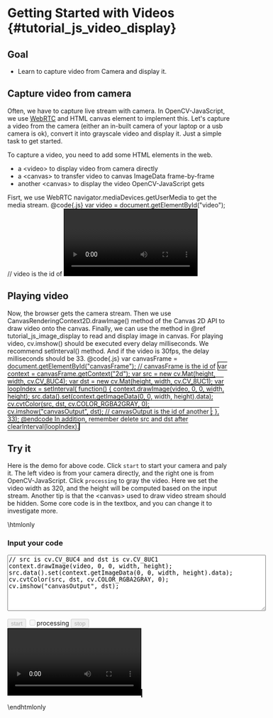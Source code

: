 Getting Started with Videos {#tutorial_js_video_display}
===========================

Goal
----

-   Learn to capture video from Camera and display it.

Capture video from camera
-------------------------

Often, we have to capture live stream with camera. In OpenCV-JavaScript, we use [WebRTC](https://webrtc.org/) 
and HTML canvas element to implement this.
Let's capture a video from the camera (either an in-built camera of your laptop or a usb camera 
is ok), convert it into grayscale video and display it. Just a simple task to get started.

To capture a video, you need to add some HTML elements in the web.
- a &lt;video&gt; to display video from camera directly
- a &lt;canvas&gt; to transfer video to canvas ImageData frame-by-frame
- another &lt;canvas&gt; to display the video OpenCV-JavaScript gets

Fisrt, we use WebRTC navigator.mediaDevices.getUserMedia to get the media stream.
@code{.js}
var video = document.getElementById("video"); // video is the id of <video>
navigator.mediaDevices.getUserMedia({ video: true, audio: false })
    .then(function(stream) {
        video.srcObject = stream;
        video.play();
    })
    .catch(function(err) {
        console.log("An error occured! " + err);
});
@endcode

Playing video
-------------
Now, the browser gets the camera stream. Then we use CanvasRenderingContext2D.drawImage() method 
of the Canvas 2D API to draw video onto the canvas. Finally, we can use the method in @ref tutorial_js_image_display
 to read and display image in canvas. For playing video, cv.imshow() should be executed every delay 
milliseconds. We recommend setInterval() method. And if the video is 30fps, the delay milliseconds 
should be 33.
@code{.js}
var canvasFrame = document.getElementById("canvasFrame"); // canvasFrame is the id of <canvas>
var context = canvasFrame.getContext("2d");
var src = new cv.Mat(height, width, cv.CV_8UC4);
var dst = new cv.Mat(height, width, cv.CV_8UC1);
var loopIndex = setInterval(
    function() {
        context.drawImage(video, 0, 0, width, height);
        src.data().set(context.getImageData(0, 0, width, height).data);
        cv.cvtColor(src, dst, cv.COLOR_RGBA2GRAY, 0);
        cv.imshow("canvasOutput", dst); // canvasOutput is the id of another <canvas>;
    }, 33);
@endcode
In addition, remember delete src and dst after clearInterval(loopIndex).

Try it
------

Here is the demo for above code. Click `start` to start your camera and paly it. The left video is from 
your camera directly, and the right one is from OpenCV-JavaScript. Click `processing` to gray the video. 
Here we set the video width as 320, and the height will be computed based on the input stream. Another 
tip is that the &lt;canvas&gt; used to draw video stream should be hidden. Some core code is in the 
textbox, and you can change it to investigate more.

\htmlonly
<head>
<style>
.hiddenCanvas {
    display:none;
}
.contentarea {
    display:inline;
}
canvas {
    border: 1px solid black;
}
video {
    border: 1px solid black;
}
</style>
</head>
<body>

<div id="CodeArea">
<h3>Input your code</h3>
<textarea rows="8" cols="70" id="TestCode" spellcheck="false">
// src is cv.CV_8UC4 and dst is cv.CV_8UC1
context.drawImage(video, 0, 0, width, height);
src.data().set(context.getImageData(0, 0, width, height).data);
cv.cvtColor(src, dst, cv.COLOR_RGBA2GRAY, 0);
cv.imshow("canvasOutput", dst);
</textarea>
</div><br>

<div class="hiddenCanvas">
<canvas id="canvasFrame"></canvas>
</div>
<div id="contentarea">
    <button id="startup" disabled="true" onclick="startup()">start</button>
    <input type="checkbox" id="checkbox" disabled="true" onchange="checkboxChange()">processing</input>
    <button id="stop" disabled="true" onclick="stopCamera()">stop</button><br>
    <video id="video">Your browser does not support the video tag.</video>
    <canvas id="canvasOutput"></canvas>
</div>
<script src="adapter.js"></script>
<script src="utils.js"></script>
<script async src="opencv.js" id="opencvjs"></script>
<script>
// In this case, We set width 320, and the height will be computed based on the input stream.
var width = 320;
var height = 0;

// whether streaming video from the camera.
var streaming = false;

// Some HTML elements we need to configure.
var video = null;
var canvasFrame = null;
var checkbox = null;
var stop = null;
var stream = null;

function startup() {
    video = document.getElementById("video");
    canvasFrame = document.getElementById("canvasFrame");
    checkbox = document.getElementById("checkbox");
    stop = document.getElementById("stop");

    navigator.mediaDevices.getUserMedia({ video: true, audio: false })
        .then(function(s) {
            stream = s;
            video.srcObject = stream;
            video.play();
        })
        .catch(function(err) {
            console.log("An error occured! " + err);
    });

    video.addEventListener("canplay", function(ev){
        if (!streaming) {
            height = video.videoHeight / (video.videoWidth/width);
            video.setAttribute("width", width);
            video.setAttribute("height", height);
            canvasFrame.setAttribute("width", width);
            canvasFrame.setAttribute("height", height);
            streaming = true;
        }
        checkbox.disabled = false;
        stop.disabled = false;
        checkboxChange();
    }, false);
}

var loopIndex = null;
var src = null;
var dst = null;

function checkboxChange() {
    if (checkbox.checked) playProcessedVideo();
    else playVideo();
}

function playVideo() {
    if (!streaming) { console.warn("Please startup your webcam"); return; }
    stopLastVideo();
    var context = canvasFrame.getContext("2d");
    src = new cv.Mat(height, width, cv.CV_8UC4);
    loopIndex = setInterval(
        function() {
            context.drawImage(video, 0, 0, width, height);
            src.data().set(context.getImageData(0, 0, width, height).data);
            cv.imshow("canvasOutput", src);
        }, 33);
}

function playProcessedVideo() {
    if (!streaming) { console.warn("Please startup your webcam"); return; }
    stopLastVideo();
    var context = canvasFrame.getContext("2d");
    src = new cv.Mat(height, width, cv.CV_8UC4);
    dst = new cv.Mat(height, width, cv.CV_8UC1);
    loopIndex = setInterval(
        function() {
            var text = document.getElementById("TestCode").value;
            eval(text);
        }, 33);
}

function stopLastVideo() {
    clearInterval(loopIndex);
    if (src != null && !src.isDeleted()) src.delete();
    if (dst != null && !dst.isDeleted()) dst.delete();
}

function stopCamera() {
    stopLastVideo();
    document.getElementById("canvasOutput").getContext("2d").clearRect(0, 0, width, height);
    checkbox.disabled = true;
    video.pause();
    video.srcObject=null;
    stream.getVideoTracks()[0].stop();
}

function onReady() {
    document.getElementById("startup").disabled = false;
}
if (typeof cv !== 'undefined') {
    onReady();
} else {
    document.getElementById("opencvjs").onload = onReady;
}
</script>
</body>
\endhtmlonly